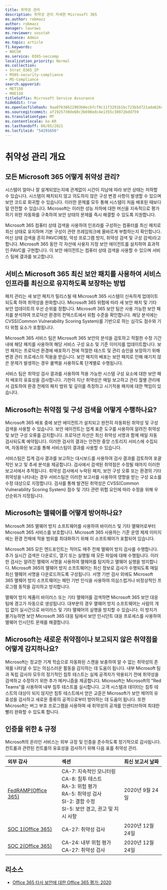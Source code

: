 ```yaml
---
title: 취약성 관리
description: 취약성 관리 자세한 Microsoft 365
ms.author: robmazz
author: robmazz
manager: laurawi
ms.reviewer: sosstah
audience: Admin
ms.topic: article
f1.keywords:
- NOCSH
ms.service: O365-seccomp
localization_priority: Normal
ms.collection:
- Strat_O365_IP
- M365-security-compliance
- MS-Compliance
search.appverid:
- MET150
- MOE150
titleSuffix: Microsoft Service Assurance
hideEdit: true
ms.openlocfilehash: 9aa07638622903b0ecbfcf9c11f3291b1bc723b5d721ada626caf4e41c58dd1b
ms.sourcegitcommit: af1925730de60c3b698edc4e1355c38972bdd759
ms.translationtype: MT
ms.contentlocale: ko-KR
ms.lasthandoff: 08/05/2021
ms.locfileid: "54291656"
---
```

# <a name="vulnerability-management-overview"></a>취약성 관리 개요

## <a name="how-does-microsoft-365-conduct-vulnerability-management"></a>모든 Microsoft 365 어떻게 취약성 관리?

시스템이 얼마나 잘 설계되었는지에 관계없이 시간이 지남에 따라 보안 상태는 저하할 수 있습니다. 시스템이 패치되지 않고 의도하지 않은 구성 변경 사항이 발생할 수 있으며 보안 코드로 회귀할 수 있습니다. 이러한 문제를 모두 통해 시스템이 처음 배포된 때보다 덜 안전할 수 있습니다. Microsoft는 이러한 성능 저하에 대한 머신을 지속적으로 평가하기 위한 자동화를 구축하여 보안 상태의 문제를 즉시 해결할 수 있도록 지원합니다.

Microsoft 365 컴퓨터 상태 검색을 사용하여 인프라를 구성하는 컴퓨터를 최신 패치로 최신 상태로 유지하며 기본 구성이 관련 프레임워크에 올바르게 부합하는지 확인합니다. 머신 상태 검색을 흔히 PAVC(패칭, 악성 프로그램 방지, 취약성 검색 및 구성 검색)라고 합니다. Microsoft 365 동안 각 자산에 사용자 지정 보안 에이전트를 설치하여 효과적인 PAVC를 구현합니다. 이 보안 에이전트는 컴퓨터 상태 검색을 사용할 수 있으며 서비스 팀에 결과를 보고합니다.

## <a name="how-does-microsoft-365-ensure-service-infrastructure-is-up-to-date-with-the-latest-security-patches"></a>서비스 Microsoft 365 최신 보안 패치를 사용하여 서비스 인프라를 최신으로 유지하도록 보장하는 방법

패치 관리는 새 보안 패치가 릴리스될 때 Microsoft 365 시스템이 신속하게 업데이트 되도록 하여 취약성을 완화합니다. Microsoft 365 위험에 따라 새 보안 패치 및 기타 보안 업데이트의 우선 순위를 정합니다. Microsoft 365 보안 팀은 사용 가능한 보안 패치를 분석하여 프로덕션 환경의 컨텍스트에서 위험 수준을 확인합니다. 해당 분석에는 CVSS(Common Vulnerability Scoring System)를 기반으로 하는 심각도 점수와 기타 위험 요소가 포함됩니다.

Microsoft 365 서비스 팀은 Microsoft 365 보안의 분석을 검토하고 적절한 수정 기간 내에 해당 패치를 사용하여 해당 서비스 구성 요소 및 기준 이미지를 업데이트합니다. 보안 패치는 프로덕션 환경에 배포하기 전에 적절한 테스트 및 관리 승인을 보장하기 위해 변경 관리 프로세스의 적용을 받습니다. 보안 패치의 배포는 보안 패치로 인해 예기치 않은 문제가 발생하는 경우 롤백을 사용하도록 단계별로 수행됩니다.

서비스 팀은 취약성 검사 결과를 사용하여 적용 가능한 시스템 구성 요소에 대한 보안 패치 배포의 유효성을 검사합니다. 기한이 지난 취약성은 매일 보고하고 관리 월별 관리에서 검토하여 환경 전체의 패치 범위 및 깊이를 측정하고 시기적용 패치에 대한 책임이 있습니다.

## <a name="how-does-microsoft-conduct-vulnerability-and-configuration-scanning"></a>Microsoft는 취약점 및 구성 검색을 어떻게 수행하나요?

Microsoft 365 배포 중에 보안 에이전트가 설치되고 완전히 자동화된 취약성 및 구성 검색을 사용할 수 있습니다. 보안 에이전트는 업계 표준 도구를 사용하여 알려진 취약성 및 보안 구성 오류를 감지합니다. 프로덕션 자산은 최신 취약성 서명과 함께 매일 자동 검사되도록 예약됩니다. 이러한 검사의 결과는 안전한 중앙 스토리지 서비스에 수집되며, 자동화된 보고를 통해 서비스팀이 결과를 사용할 수 있습니다.

서비스팀은 집계 검사 결과를 보고하는 대시보드를 사용하여 검사 결과를 검토하여 포괄적인 보고 및 추세 분석을 제공합니다. 검사에서 검색된 취약점은 수정될 때까지 이러한 보고서에서 추적됩니다. 취약성 검사에서 누락된 패치, 보안 구성 오류 또는 환경의 기타 취약성을 나타내는 경우 서비스팀은 이러한 보고서를 사용하여 영향을 받는 구성 요소를 수정 대상으로 지정합니다. 검사를 통해 발견된 취약성은 CVSS(Common Vulnerability Scoring System) 점수 및 기타 관련 위험 요인에 따라 수정을 위해 우선순위가 지정됩니다.

## <a name="how-does-microsoft-defend-against-malware"></a>Microsoft는 맬웨어를 어떻게 방어하나요?

Microsoft 365 맬웨어 방지 소프트웨어를 사용하여 바이러스 및 기타 맬웨어로부터 Microsoft 365 서비스를 보호합니다. Microsoft 365 사용하는 기준 운영 체제 이미지에는 환경 전체에 적용 범위를 최대화하기 위해 이 소프트웨어가 포함되어 있습니다.

Microsoft 365 모든 엔드포인트는 적어도 매주 전체 맬웨어 방지 검사를 수행합니다. 추가 실시간 검색은 다운로드, 열기 또는 실행될 때 모든 파일에 대해 수행됩니다. 이러한 검사는 알려진 맬웨어 서명을 사용하여 맬웨어를 탐지하고 맬웨어 실행을 방지합니다. Microsoft 365의 맬웨어 방지 소프트웨어는 최신 정보로 검사가 수행되도록 매일 최신 맬웨어 서명을 다운로드하도록 구성됩니다. 서명 기반 검사 외에도 Microsoft 365 맬웨어 방지 소프트웨어는 패턴 기반 인식을 사용하여 의심스럽거나 비정상적인 프로그램 동작을 감지하고 방지합니다.

맬웨어 방지 제품이 바이러스 또는 기타 맬웨어를 검색하면 Microsoft 365 보안 대응 팀에 경고가 자동으로 생성됩니다. 대부분의 경우 맬웨어 방지 소프트웨어는 사람의 개입 없이 실시간으로 바이러스 및 기타 맬웨어의 실행을 방지할 수 있습니다. 이 방지가 불가능하면 보안 Microsoft 365 대응 팀에서 보안 인시던트 대응 프로세스를 사용하여 맬웨어 인시던트 문제를 해결합니다.

## <a name="how-does-microsoft-detect-new-or-unreported-vulnerabilities"></a>Microsoft는 새로운 취약점이나 보고되지 않은 취약점을 어떻게 감지하나요?

Microsoft는 정교한 기계 학습으로 자동화된 스캔을 보충하여 알 수 없는 취약성의 존재를 나타낼 수 있는 의심스러운 활동을 감지하는 데 도움이 됩니다. 내부 Microsoft 팀과 독립 감사자 모두의 정기적인 침투 테스트는 실제 공격자가 악용되기 전에 취약성을 검색하고 수정하기 위한 추가 메커니즘을 제공합니다. Microsoft는 Microsoft의 "Red Teams"를 사용하여 내부 침투 테스트를 실시합니다. 고객 시스템과 데이터는 침투 테스트의 대상이 되지 않지만 침투 테스트에서 얻은 교훈은 Microsoft가 보안 제어의 유효성을 검사하고 새로운 종류의 공격으로부터 방어하는 데 도움이 됩니다. 또한 Microsoft는 버그 부호 프로그램을 사용하여 새 취약성의 공개를 인센티브하여 최대한 빨리 완화할 수 있도록 합니다.

## <a name="related-external-regulations--certifications"></a>인증을 위한 & 규정

Microsoft의 온라인 서비스는 외부 규정 및 인증을 준수하도록 정기적으로 감사됩니다. 컨트롤과 관련된 컨트롤의 유효성을 검사하기 위해 다음 표를 취약성 관리.

| **외부 감사** | **섹션** | **최신 보고서 날짜** |
|:--------|:-------|:---------|
| [FedRAMP(Office 365)](https://compliance.microsoft.com/compliancemanager) | CA-7: 지속적인 모니터링 <br> CA-8: 침투 테스트 <br> RA-3: 위험 평가 <br> RA-5: 취약성 검사 <br> SI-2: 결함 수정 <br> SI-5: 보안 경고, 권고 및 지시 사항 | 2020년 9월 24일 |
| [SOC 1(Office 365)](https://servicetrust.microsoft.com/ViewPage/MSComplianceGuideV3?command=Download&downloadType=Document&downloadId=90df3f9c-3aaf-4dbf-99d0-ca9f2991721b&tab=7027ead0-3d6b-11e9-b9e1-290b1eb4cdeb&docTab=7027ead0-3d6b-11e9-b9e1-290b1eb4cdeb_SOC_%2F_SSAE_16_Reports) | CA-27: 취약성 검사 | 2020년 12월 24일 |
| [SOC 2(Office 365)](https://servicetrust.microsoft.com/ViewPage/MSComplianceGuideV3?command=Download&downloadType=Document&downloadId=a73c1738-7892-42b7-acd3-87b6371c53f6&tab=7027ead0-3d6b-11e9-b9e1-290b1eb4cdeb&docTab=7027ead0-3d6b-11e9-b9e1-290b1eb4cdeb_SOC_%2F_SSAE_16_Reports) | CA-24: 내부 위험 평가 <br> CA-27: 취약성 검사 | 2020년 12월 24일 |

## <a name="resources"></a>리소스

- [Office 365 타사 보안에 대한 Office 365 평가: 2020](https://servicetrust.microsoft.com/ViewPage/TrustDocumentsV3?command=Download&downloadType=Document&downloadId=1b28d36f-a009-424d-9a31-c18330d135a0&tab=7f51cb60-3d6c-11e9-b2af-7bb9f5d2d913&docTab=7f51cb60-3d6c-11e9-b2af-7bb9f5d2d913_Pen_Test_and_Security_Assessments)
